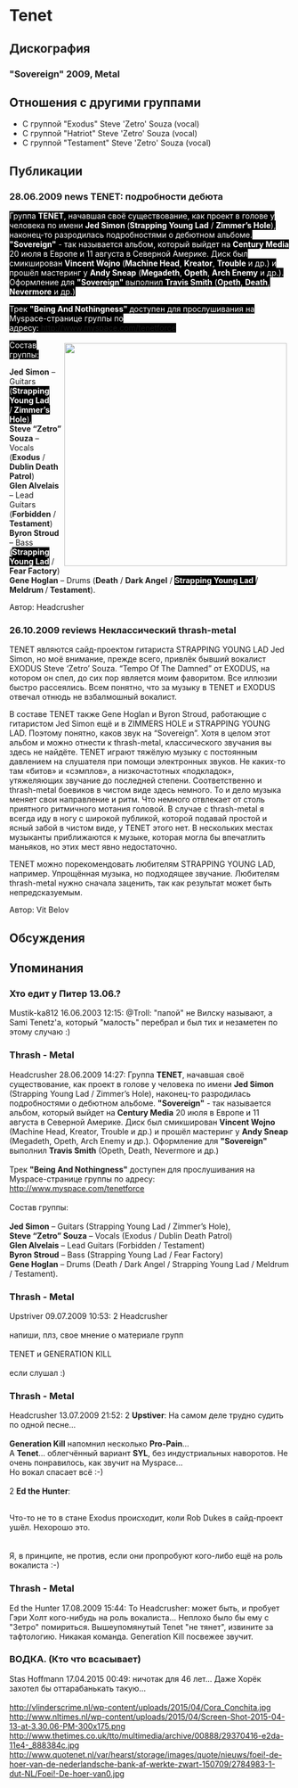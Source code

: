 # Tenet



## Дискография

### "Sovereign" 2009, Metal




## Отношения с другими группами

* C группой "Exodus" Steve 'Zetro' Souza (vocal)
* C группой "Hatriot" Steve 'Zetro' Souza (vocal)
* C группой "Testament" Steve 'Zetro' Souza (vocal)

## Публикации

### 28.06.2009 news TENET: подробности дебюта

<P><FONT style="BACKGROUND-COLOR: #000000" color=#ffffff>Группа <STRONG>TENET</STRONG>, начавшая своё существование, как проект в голове у человека&nbsp;по имени&nbsp;<STRONG>Jed Simon </STRONG>(<STRONG>Strapping Young Lad</STRONG> / <STRONG>Zimmer’s Hole</STRONG>), наконец-то разродилась подробностями о дебютном альбоме. <STRONG>"Sovereign"</STRONG> - так называется альбом, который выйдет на <STRONG>Century Media</STRONG> 20 июля в Европе и 11 августа в Северной Америке. Диск был смикширован <STRONG>Vincent Wojno </STRONG>(<STRONG>Machine Head</STRONG>, <STRONG>Kreator</STRONG>, <STRONG>Trouble</STRONG> и др.) и прошёл мастеринг у <STRONG>Andy Sneap</STRONG> (<STRONG>Megadeth</STRONG>, <STRONG>Opeth</STRONG>, <STRONG>Arch Enemy</STRONG> и др.). Оформление для <STRONG>"Sovereign" </STRONG>выполнил <STRONG>Travis Smith</STRONG> (<STRONG>Opeth</STRONG>, <STRONG>Death</STRONG>, <STRONG>Nevermore</STRONG> и др.) </FONT></P>
<P><FONT style="BACKGROUND-COLOR: #000000" color=#ffffff>Трек <STRONG>"Being And Nothingness"&nbsp;</STRONG>доступен для прослушивания на Myspace-странице группы по адресу:&nbsp;<A href="http://www.myspace.com/tenetforce">http://www.myspace.com/tenetforce</A></FONT></P>
<P><FONT style="BACKGROUND-COLOR: #000000" color=#ffffff><IMG height=400 alt="" hspace=5 src="/images/news_rus/2009.06/14317.jpg" width=400 align=right vspace=5 border=0>Состав группы:</FONT></P>
<P><STRONG>Jed Simon</STRONG> – Guitars <FONT style="BACKGROUND-COLOR: #000000" color=#ffffff>(<STRONG>Strapping Young Lad </STRONG>/<STRONG>&nbsp;Zimmer’s Hole</STRONG>), </FONT><BR><STRONG>Steve “Zetro” Souza</STRONG> – Vocals (<STRONG>Exodus</STRONG> /<STRONG> Dublin Death Patrol</STRONG>)<BR><STRONG>Glen Alvelais</STRONG> – Lead Guitars (<STRONG>Forbidden</STRONG> / <STRONG>Testament</STRONG>)<BR><STRONG>Byron Stroud</STRONG> – Bass (<STRONG><FONT style="BACKGROUND-COLOR: #000000" color=#ffffff>Strapping Young Lad</FONT></STRONG> / <STRONG>Fear Factory</STRONG>)<BR><STRONG>Gene Hoglan</STRONG> – Drums (<STRONG>Death</STRONG> / <STRONG>Dark Angel</STRONG> / <STRONG><FONT style="BACKGROUND-COLOR: #000000" color=#ffffff>Strapping Young Lad </FONT></STRONG>/ <STRONG>Meldrum </STRONG>/<STRONG> Testament</STRONG>).</P>
Автор: Headcrusher

### 26.10.2009 reviews Неклассический thrash-metal

<P>TENET являются сайд-проектом гитариста STRAPPING YOUNG LAD Jed Simon, но моё внимание, прежде всего, привлёк бывший вокалист EXODUS Steve ‘Zetro’ Souza. “Tempo Of The Damned” от EXODUS, на котором он спел, до сих пор является моим фаворитом. Все иллюзии быстро рассеялись. Всем понятно, что за музыку в TENET и EXODUS отвечал отнюдь не взбалмошный вокалист.</P>
<P>В составе TENET также Gene Hoglan и Byron Stroud, работающие с гитаристом Jed Simon ещё и в ZIMMERS HOLE и STRAPPING YOUNG LAD. Поэтому понятно, каков звук на “Sovereign”. Хотя в целом этот альбом и можно отнести к thrash-metal, классического звучания вы здесь не найдёте. TENET играют тяжёлую музыку с постоянным давлением на слушателя при помощи электронных звуков. Не каких-то там «битов» и «сэмплов», а низкочастотных «подкладок», утяжеляющих звучание до последней степени. Соответственно и thrash-metal боевиков в чистом виде здесь немного. То и дело музыка меняет свои направление и ритм. Что немного отвлекает от столь приятного ритмичного мотания головой. В случае с thrash-metal я всегда иду в ногу с широкой публикой, которой подавай простой и ясный забой в чистом виде, у TENET этого нет. В нескольких местах музыканты приближаются к музыке, которая могла бы впечатлить маньяков, но этих мест явно недостаточно.</P>
<P>TENET можно порекомендовать любителям STRAPPING YOUNG LAD, например. Упрощённая музыка, но подходящее звучание. Любителям thrash-metal нужно сначала заценить, так как результат может быть непредсказуемым.</P>
Автор: Vit Belov


## Обсуждения


## Упоминания

### Хто едит у Питер 13.06.?

Mustik-ka812 16.06.2003 12:15:
@Troll: "папой" не Вилску называют, а Sami Tenetz'а, который "малость" перебрал и был тих и незаметен по этому случаю :)

### Thrash - Metal

Headcrusher 28.06.2009 14:27:
Группа <B>TENET</B>, начавшая своё существование, как проект в голове у человека по имени <B>Jed Simon</B> (Strapping Young Lad / Zimmer’s Hole), наконец-то разродилась подробностями о дебютном альбоме. <B>"Sovereign"</B> - так называется альбом, который выйдет на <B>Century Media</B> 20 июля в Европе и 11 августа в Северной Америке. Диск был смикширован <B>Vincent Wojno</B> (Machine Head, Kreator, Trouble и др.) и прошёл мастеринг у <B>Andy Sneap</B> (Megadeth, Opeth, Arch Enemy и др.). Оформление для <B>"Sovereign"</B> выполнил <B>Travis Smith</B> (Opeth, Death, Nevermore и др.) <BR><BR>Трек <B>"Being And Nothingness"</B> доступен для прослушивания на Myspace-странице группы по адресу: <A HREF="http://www.myspace.com/tenetforce" TARGET="_blank">http://www.myspace.com/tenetforce</A><BR><BR>Состав группы:<BR><BR><B>Jed Simon</B> – Guitars (Strapping Young Lad / Zimmer’s Hole), <BR><B>Steve “Zetro” Souza</B> – Vocals (Exodus / Dublin Death Patrol)<BR><B>Glen Alvelais</B> – Lead Guitars (Forbidden / Testament)<BR><B>Byron Stroud</B> – Bass (Strapping Young Lad / Fear Factory)<BR><B>Gene Hoglan</B> – Drums (Death / Dark Angel / Strapping Young Lad / Meldrum / Testament).<BR>

### Thrash - Metal

Upstriver 09.07.2009 10:53:
2 Headcrusher<BR><BR>напиши, плз, свое мнение о материале групп<BR><BR>TENET и GENERATION KILL <BR><BR>если слушал :) 

### Thrash - Metal

Headcrusher 13.07.2009 21:52:
2 <B>Upstiver</B>: На самом деле трудно судить по одной песне...<BR><BR><B>Generation Kill</B> напомнил несколько <B>Pro-Pain</B>...<BR>А <B>Tenet</B>... облегчённый вариант <B>SYL</B>, без индустриальных наворотов. Не очень понравилось, как звучит на Myspace... <BR>Но вокал спасает всё :-)<BR><BR>2 <B>Ed the Hunter</B>: <BR><BR><DIV CLASS="quote">Что-то не то в стане Exodus происходит, коли Rob Dukes в сайд-проект ушёл. Нехорошо это.<BR></DIV><BR><BR>Я, в принципе, не против, если они пропробуют кого-либо ещё на роль вокалиста :-)<BR>

### Thrash - Metal

Ed the Hunter 17.08.2009 15:44:
To Headcrusher: может быть, и пробует Гэри Холт кого-нибудь на роль вокалиста... Неплохо было бы ему с "Зетро" помириться. Вышеупомянутый Tenet "не тянет", извините за тафтологию. Никакая команда. Generation Kill посвежее звучит.

### ВОДКА. (Кто что всасывает)

Stas Hoffmann 17.04.2015 00:49:
ничотак для 46 лет... Даже Хорёк захотел бы оттарабанькать такую...<BR><BR><A HREF="http://vlinderscrime.nl/wp-content/uploads/2015/04/Cora_Conchita.jpg" TARGET="_blank">http://vlinderscrime.nl/wp-content/uploads/2015/04/Cora_Conchita.jpg</A><BR><A HREF="http://www.nltimes.nl/wp-content/uploads/2015/04/Screen-Shot-2015-04-13-at-3.30.06-PM-300x175.png" TARGET="_blank">http://www.nltimes.nl/wp-content/uploads/2015/04/Screen-Shot-2015-04-13-at-3.30.06-PM-300x175.png</A><BR><A HREF="http://www.thetimes.co.uk/tto/multimedia/archive/00888/29370416-e2da-11e4-_888384c.jpg" TARGET="_blank">http://www.thetimes.co.uk/tto/multimedia/archive/00888/29370416-e2da-11e4-_888384c.jpg</A><BR><A HREF="http://www.quotenet.nl/var/hearst/storage/images/quote/nieuws/foei!-de-hoer-van-de-nederlandsche-bank-af-werkte-zwart-150709/2784983-1-dut-NL/Foei!-De-hoer-van-De-Nederlandsche-Bank-af-werkte-zwart_crop700x350.jpg" TARGET="_blank">http://www.quotenet.nl/var/hearst/storage/images/quote/nieuws/foei!-de-hoer-van-de-nederlandsche-bank-af-werkte-zwart-150709/2784983-1-dut-NL/Foei!-De-hoer-van0.jpg</A>


